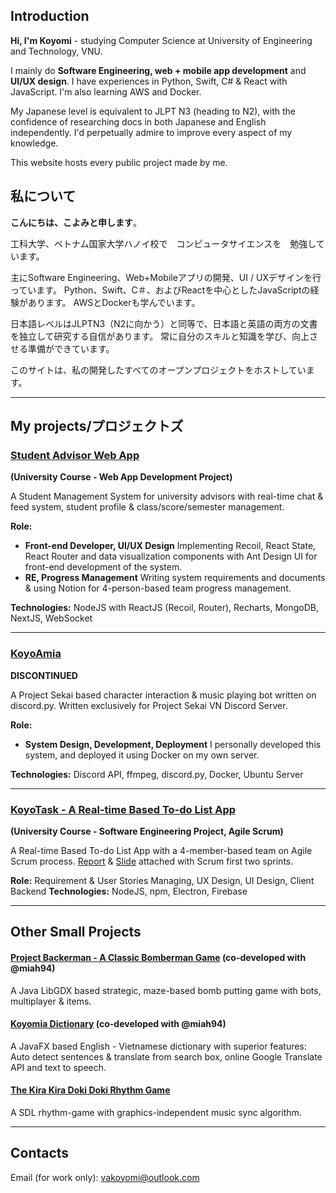 ## Introduction

**Hi, I'm Koyomi** - studying Computer Science at University of Engineering and Technology, VNU.

I mainly do **Software Engineering, web + mobile app development** and **UI/UX design**. 
I have experiences in Python, Swift, C# & React with JavaScript. I'm also learning AWS and Docker.

My Japanese level is equivalent to JLPT N3 (heading to N2), with the confidence of researching docs in both Japanese and English independently. I'd perpetually admire to improve every aspect of my knowledge.

This website hosts every public project made by me.


## 私について
**こんにちは、こよみと申します**。

工科大学、ベトナム国家大学ハノイ校で　コンピュータサイエンスを　勉強しています。  

主にSoftware Engineering、Web+Mobileアプリの開発、UI / UXデザインを行っています。 Python、Swift、C＃、およびReactを中心としたJavaScriptの経験があります。 AWSとDockerも学んでいます。

日本語レベルはJLPTN3（N2に向かう）と同等で、日本語と英語の両方の文書を独立して研究する自信があります。 常に自分のスキルと知識を学び、向上させる準備ができています。

このサイトは、私の開発したすべてのオープンプロジェクトをホストしています。


---

## My projects/プロジェクトズ

### [Student Advisor Web App](github.com/miaht94/Student-Management) 

**(University Course - Web App Development Project)**

A Student Management System for university advisors with real-time chat & feed system, student profile & class/score/semester management.

**Role:** 
- **Front-end Developer, UI/UX Design**
Implementing Recoil, React State, React Router and data visualization components with Ant Design UI for front-end development of the system. 
- **RE, Progress Management**
Writing system requirements and documents & using Notion for 4-person-based team progress management.

**Technologies:** NodeJS with ReactJS (Recoil, Router), Recharts, MongoDB, NextJS, WebSocket

---
### [KoyoAmia](github.com/vakoyomi/KoyoAmia) 

**DISCONTINUED**

A Project Sekai based character interaction & music playing bot written on discord.py. Written exclusively for Project Sekai VN Discord Server.

**Role:** 
- **System Design, Development, Deployment**
I personally developed this system, and deployed it using Docker on my own server.

**Technologies:** Discord API, ffmpeg, discord.py, Docker, Ubuntu Server

---

### [KoyoTask - A Real-time Based To-do List App](github.com/miaht94/KoyoTask) 

**(University Course - Software Engineering Project, Agile Scrum)**

A Real-time Based To-do List App with a 4-member-based team on Agile Scrum process.
[Report](https://drive.google.com/file/d/1Mo0LO-_5JtH1PizlhTFsWih8s2Curoim/view?usp=sharing) & [Slide](https://drive.google.com/file/d/1V8FGFhqh96wKkR3oxRpxRtYKxFe4uEUF/view?usp=sharing) attached with Scrum first two sprints.

**Role:** Requirement & User Stories Managing, UX Design, UI Design, Client Backend
**Technologies:** NodeJS, npm, Electron, Firebase



___
## Other Small Projects

#### [Project Backerman - A Classic Bomberman Game](https://github.com/vakoyomi/ProjectBackerman) **(co-developed with @miah94)**
A Java LibGDX based strategic, maze-based bomb putting game with bots, multiplayer & items.

#### [Koyomia Dictionary](https://github.com/miaht94/Dictionary) **(co-developed with @miah94)**

A JavaFX based English - Vietnamese dictionary with superior features: Auto detect sentences & translate from search box, online Google Translate API and text to speech.


#### [The Kira Kira Doki Doki Rhythm Game](https://github.com/vakoyomi/KiraDokiProject)

A SDL rhythm-game with graphics-independent music sync algorithm. 

---
## Contacts

Email (for work only): vakoyomi@outlook.com

